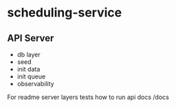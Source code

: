 # scheduling-service

<!-- assume the server and client are using the same timezone -->
<!-- assume auth is already handled -->

## API Server
- db layer
- seed
- init data
- init queue
- observability


For readme
server
    layers
    tests
    how to run
    api docs /docs

